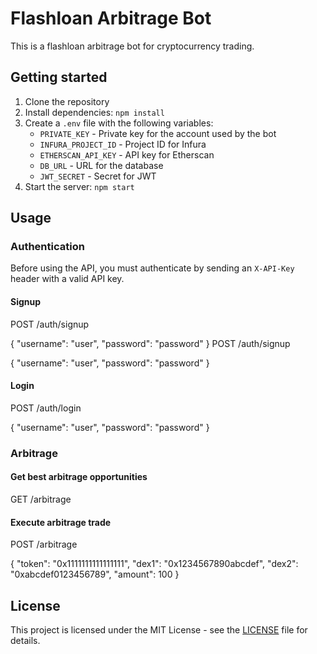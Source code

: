 # Flashloan Arbitrage Bot

This is a flashloan arbitrage bot for cryptocurrency trading.

## Getting started

1. Clone the repository
2. Install dependencies: `npm install`
3. Create a `.env` file with the following variables:
   - `PRIVATE_KEY` - Private key for the account used by the bot
   - `INFURA_PROJECT_ID` - Project ID for Infura
   - `ETHERSCAN_API_KEY` - API key for Etherscan
   - `DB_URL` - URL for the database
   - `JWT_SECRET` - Secret for JWT
4. Start the server: `npm start`

## Usage

### Authentication

Before using the API, you must authenticate by sending an `X-API-Key` header with a valid API key.

#### Signup

POST /auth/signup

{
"username": "user",
"password": "password"
}
POST /auth/signup

{
"username": "user",
"password": "password"
}


#### Login

POST /auth/login

{
"username": "user",
"password": "password"
}


### Arbitrage

#### Get best arbitrage opportunities

GET /arbitrage


#### Execute arbitrage trade

POST /arbitrage

{
"token": "0x1111111111111111",
"dex1": "0x1234567890abcdef",
"dex2": "0xabcdef0123456789",
"amount": 100
}


## License

This project is licensed under the MIT License - see the [LICENSE](LICENSE) file for details.
